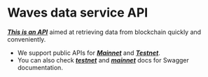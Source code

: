 # Waves data service API

[_**This is an API**_](https://github.com/wavesplatform/data-service/blob/develop/README.md) aimed at retrieving data from blockchain quickly and conveniently.

* We  support public APIs for [_**Mainnet**_](https://api.wavesplatform.com/v0/) and [_**Testnet**_](https://api-testnet.wavesplatform.com/v0/).
* You can also check [_**testnet**_](https://api-testnet.wavesplatform.com/v0/docs/) and [_**mainnet**_](https://api.wavesplatform.com/v0/docs/) docs for Swagger documentation.



